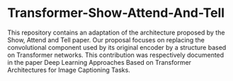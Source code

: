 # Transformer-Show-Attend-And-Tell
This repository contains an adaptation of the architecture proposed by the Show, Attend and Tell paper. Our proposal focuses on replacing the convolutional component used by its original encoder by a structure based on Transformer networks. This contribution was respectively documented in the paper Deep Learning Approaches Based on Transformer Architectures for Image Captioning Tasks.

